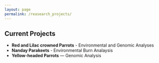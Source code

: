 ```yaml
---
layout: page
permalink: /reasearch_projects/
---
```


## Current Projects

- **Red and Lilac crowned Parrots** - Environmental and Genomic Analyses
- **Nanday Parakeets** - Environmental Burn Analaysis
- **Yellow-headed Parrots** — Genomic Analysis
